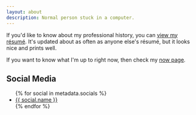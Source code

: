 ```yaml
---
layout: about
description: Normal person stuck in a computer.
---
```


If you'd like to know about my professional history, you can [view my résumé](https://resume.troyv.dev/). It's updated about as often as anyone else's résumé, but it looks nice and prints well.

If you want to know what I'm up to right now, then check my [now page](/now).

## Social Media

<ul>
{% for social in metadata.socials %}
<li><a href="{{ social.url }}">{{ social.name }}</a></li>
{% endfor %}
</ul>
